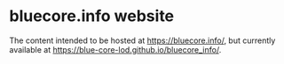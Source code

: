 # bluecore.info website

The content intended to be hosted at <https://bluecore.info/>, but currently available at <https://blue-core-lod.github.io/bluecore_info/>.

